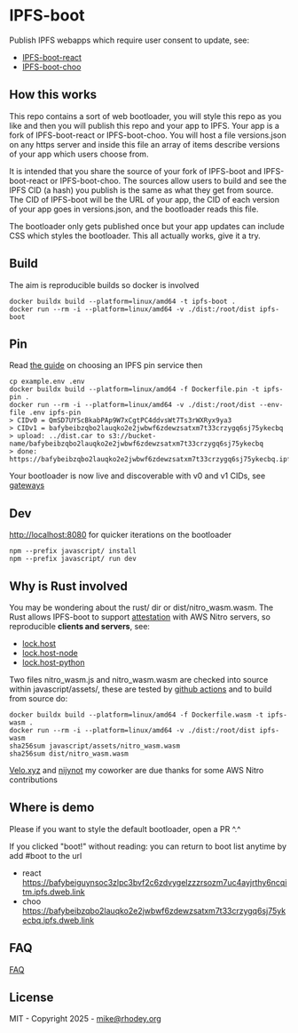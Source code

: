 # IPFS-boot
Publish IPFS webapps which require user consent to update, see:
+ [IPFS-boot-react](https://github.com/rhodey/IPFS-boot-react)
+ [IPFS-boot-choo](https://github.com/rhodey/IPFS-boot-choo)

## How this works
This repo contains a sort of web bootloader, you will style this repo as you like and then you will publish this repo and your app to IPFS. Your app is a fork of IPFS-boot-react or IPFS-boot-choo. You will host a file versions.json on any https server and inside this file an array of items describe versions of your app which users choose from.

It is intended that you share the source of your fork of IPFS-boot and IPFS-boot-react or IPFS-boot-choo. The sources allow users to build and see the IPFS CID (a hash) you publish is the same as what they get from source. The CID of IPFS-boot will be the URL of your app, the CID of each version of your app goes in versions.json, and the bootloader reads this file.

The bootloader only gets published once but your app updates can include CSS which styles the bootloader. This all actually works, give it a try.

## Build
The aim is reproducible builds so docker is involved
```
docker buildx build --platform=linux/amd64 -t ipfs-boot .
docker run --rm -i --platform=linux/amd64 -v ./dist:/root/dist ipfs-boot
```

## Pin
Read [the guide](https://github.com/rhodey/IPFS-boot/blob/master/PIN.md) on choosing an IPFS pin service then
```
cp example.env .env
docker buildx build --platform=linux/amd64 -f Dockerfile.pin -t ipfs-pin .
docker run --rm -i --platform=linux/amd64 -v ./dist:/root/dist --env-file .env ipfs-pin
> CIDv0 = QmSD7UYScBkabPAp9W7xCgtPC4ddvsWt7Ts3rWXRyx9ya3
> CIDv1 = bafybeibzqbo2lauqko2e2jwbwf6zdewzsatxm7t33crzygq6sj75ykecbq
> upload: ../dist.car to s3://bucket-name/bafybeibzqbo2lauqko2e2jwbwf6zdewzsatxm7t33crzygq6sj75ykecbq
> done: https://bafybeibzqbo2lauqko2e2jwbwf6zdewzsatxm7t33crzygq6sj75ykecbq.ipfs.dweb.link
```

Your bootloader is now live and discoverable with v0 and v1 CIDs, see [gateways](https://ipfs.github.io/public-gateway-checker/)

## Dev
[http://localhost:8080](http://localhost:8080/) for quicker iterations on the bootloader
```
npm --prefix javascript/ install
npm --prefix javascript/ run dev
```

## Why is Rust involved
You may be wondering about the rust/ dir or dist/nitro_wasm.wasm. The Rust allows IPFS-boot to support [attestation](https://en.wikipedia.org/wiki/Trusted_Computing#Remote_attestation) with AWS Nitro servers, so reproducible __clients and servers__, see:
+ [lock.host](https://github.com/rhodey/lock.host)
+ [lock.host-node](https://github.com/rhodey/lock.host-node)
+ [lock.host-python](https://github.com/rhodey/lock.host-python)

Two files nitro_wasm.js and nitro_wasm.wasm are checked into source within javascript/assets/, these are tested by [github actions](https://github.com/rhodey/IPFS-boot/actions) and to build from source do:
```
docker buildx build --platform=linux/amd64 -f Dockerfile.wasm -t ipfs-wasm .
docker run --rm -i --platform=linux/amd64 -v ./dist:/root/dist ipfs-wasm
sha256sum javascript/assets/nitro_wasm.wasm
sha256sum dist/nitro_wasm.wasm
```

[Velo.xyz](https://velo.xyz) and [nijynot](https://github.com/nijynot) my coworker are due thanks for some AWS Nitro contributions

## Where is demo
Please if you want to style the default bootloader, open a PR ^.^

If you clicked "boot!" without reading: you can return to boot list anytime by add #boot to the url

+ react https://bafybeiguynsoc3zlpc3bvf2c6zdvygelzzzrsozm7uc4ayjrthy6ncqitm.ipfs.dweb.link
+ choo https://bafybeibzqbo2lauqko2e2jwbwf6zdewzsatxm7t33crzygq6sj75ykecbq.ipfs.dweb.link

## FAQ
[FAQ](https://github.com/rhodey/IPFS-boot/blob/master/FAQ.md)

## License
MIT - Copyright 2025 - mike@rhodey.org
